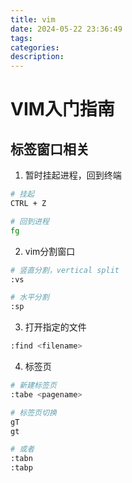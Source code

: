 ```yaml
---
title: vim
date: 2024-05-22 23:36:49
tags:
categories:
description:
---
```


# VIM入门指南

## 标签窗口相关

1. 暂时挂起进程，回到终端
```bash
# 挂起
CTRL + Z

# 回到进程
fg
```

2. vim分割窗口
```bash
# 竖直分割，vertical split
:vs

# 水平分割
:sp
```

3. 打开指定的文件
```bash
:find <filename>
```

4. 标签页
```bash
# 新建标签页
:tabe <pagename>

# 标签页切换
gT
gt

# 或者
:tabn
:tabp
```

